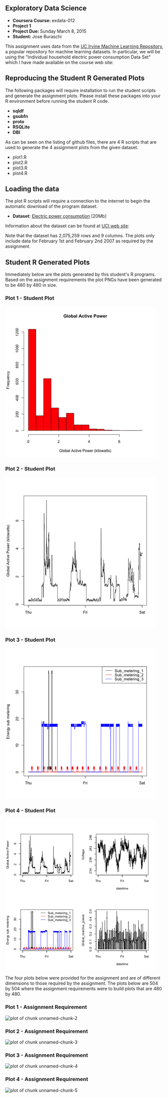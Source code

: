 ## Exploratory Data Science

<ul>
<li><b>Coursera Course: </b>exdata-012</li>
<li><b>Project 1</b></li>
<li><b>Project Due: </b>Sunday March 8, 2015</li>
<li><b>Student: </b>Jose Buraschi</li>
</ul>

This assignment uses data from
the <a href="http://archive.ics.uci.edu/ml/">UC Irvine Machine
Learning Repository</a>, a popular repository for machine learning
datasets. In particular, we will be using the "Individual household
electric power consumption Data Set" which I have made available on
the course web site:


## Reproducing the Student R Generated Plots

The following packages will require installation to run the student
scripts and generate the assignment plots.  Please install these 
packages into your R environment before running the student R code.

<ul>
<li><b>sqldf</b></li>
<li><b>gsubfn</b></li>
<li><b>proto</b></li>
<li><b>RSQLite</b></li>
<li><b>DBI</b></li>
</ul>

As can be seen on the listing of github files, there are 4 R scripts
that are used to generate the 4 assignment plots from the given dataset.

<ul>
<li><a href="https://github.com/joseburaschi/ExData_Plotting1/plot1.R"></a>plot1.R</li>
<li><a href="https://github.com/joseburaschi/ExData_Plotting1/plot2.R"></a>plot2.R</li>
<li><a href="https://github.com/joseburaschi/ExData_Plotting1/plot3.R"></a>plot3.R</li>
<li><a href="https://github.com/joseburaschi/ExData_Plotting1/plot4.R"></a>plot4.R</li>
</ul>


## Loading the data

The plot R scripts will require a connection to the internet to begin
the automatic download of the program dataset.  

* <b>Dataset</b>: <a href="https://d396qusza40orc.cloudfront.net/exdata%2Fdata%2Fhousehold_power_consumption.zip">Electric power consumption</a> [20Mb]

Information about the dataset can be found at <a href="https://archive.ics.uci.edu/ml/datasets/Individual+household+electric+power+consumption">UCI web site</a>:

Note that the dataset has 2,075,259 rows and 9 columns. The plots
only include data for February 1st and February 2nd 2007 as 
required by the assignment.


## Student R Generated Plots

Immediately below are the plots generated by this student's R programs.
Based on the assignment requirements the plot PNGs have been generated
to be 480 by 480 in size.


### Plot 1 - Student Plot

![plot of assignment plot1](plot1.png) 


### Plot 2 - Student Plot

![plot of assignment plot2](plot2.png) 


### Plot 3 - Student Plot

![plot of assignment plot3](plot3.png) 


### Plot 4 - Student Plot

![plot of assignment plot4](plot4.png) 



The four plots below were provided for the assignment and are of different 
dimensions to those required by the assignment.  The plots below are 
504 by 504 where the assignment requirements were to build plots that 
are 480 by 480.


### Plot 1 - Assignment Requirement


![plot of chunk unnamed-chunk-2](figure/unnamed-chunk-2.png) 


### Plot 2 - Assignment Requirement

![plot of chunk unnamed-chunk-3](figure/unnamed-chunk-3.png) 


### Plot 3 - Assignment Requirement

![plot of chunk unnamed-chunk-4](figure/unnamed-chunk-4.png) 


### Plot 4 - Assignment Requirement

![plot of chunk unnamed-chunk-5](figure/unnamed-chunk-5.png) 

